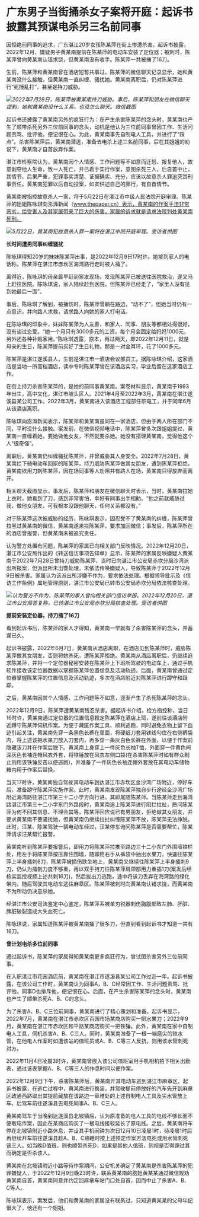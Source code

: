 # 广东男子当街捅杀女子案将开庭：起诉书披露其预谋电杀另三名前同事

因拒绝前同事的追求，广东湛江20岁女孩陈某萍在街上惨遭杀害。起诉书披露，2022年12月，嫌疑男子黄某南提前在陈某萍的电动车安装了定位器；被刺时，陈某萍曾向黄某南认错求饶，但黄某南没有收手。陈某萍一共被捅了16刀。

生前，陈某萍和黄某南曾在酒店短暂共事过。陈某萍的微信聊天记录显示，她和黄某南没什么接触，但黄某南一直纠缠、骚扰她。黄某南离职后，仍对陈某萍进行“死捶乱打”，甚至是持刀威胁。

![](https://inews.gtimg.com/om_bt/O8QtO9Eq0YQ8RFFgEizrxGmHb5iHJ0K2kI11ZwcjI2f8YAA/1000)_2022年7月28日，陈某萍被黄某南持刀威胁。事后，陈某萍和朋友在微信聊天提到，她和黄某南没什么关系，也没怎么聊天。微信截图_

起诉书还披露了黄某南另外的疯狂行为：在产生杀害陈某萍的念头时，黄某南也产生了顺带杀死另外三位前同事的念头，动机是他认为三位前同事曾因工作、生活问题责骂、批评他，便记恨在心。为此，黄某南事先自制电人工具，并进行了“踩点”。杀害陈某萍后，黄某南潜逃，准备去电杀上述三名前同事，后在其姐姐的劝说下，黄某南才自首放弃作案。

湛江市检察院认为，黄某南因个人情感、工作问题等不如意而迁怒、报复他人，故意剥夺他人生命，致一人死亡，并已着手实行作案，意图杀死三人，后自首中止，其情节、后果严重，犯罪事实清楚、证据确实、充分，应该以故意杀人罪追究其刑事责任。黄某南犯罪以后自动投案，如实供述自己的罪行，有自首情节。

黄某南被指控故意杀人一案，将于5月22日在湛江市中级人民法院开庭审理。陈某萍的姐姐陈咏琪向澎湃新闻（www.thepaper.cn）表示，黄某南的作案手法非常恶劣，给受害人及其家属带来了巨大的伤害，家属的诉求就是请求法院判处黄某南死刑。

![](https://inews.gtimg.com/om_bt/OyT0NsJ-Mq-kVO_Izx29UxnEzwS3C8j5clV-3b1HstuB4AA/1000)_5月22日，黄某南犯故意杀人罪一案将在湛江中院开庭审理。受访者供图_

**长时间遭男同事纠缠骚扰**

陈咏琪得知20岁的妹妹陈某萍出事，是2022年12月9日17时许。她接到家人的电话称，陈某萍在湛江市赤坎区海湾路行走时被人捅了。

离得近，陈咏琪的母亲最早赶到案发现场，发现陈某萍已被送往医院救治，遂又马上赶往医院。陈咏琪说，家人陆续赶到医院，但陈某萍已经走了，“家里人没有见到她最后一面”。

事后，陈咏琪了解到，被捅伤时，陈某萍曾躺在路边，“动不了”，但她当时仍有一点意识，并向路人求救，请求路人向她的家人打电话。

在陈咏琪的印象中，妹妹陈某萍为人友善，和家人、同事、朋友等都相处得很好，没有谈过恋爱。“她一个月只有3000多元的工资，每个月会固定给妈妈1000元，另外还各种补贴家用。”陈咏琪透露，原本，再过两天，即2022年12月11日，就是母亲的生日，陈某萍提前买好了生日礼物，那是一对金耳环，花了1000多元。

陈某萍是湛江遂溪县人，生前是湛江市一酒店会议部员工。据陈咏琪介绍，这家酒店是当地一所高档酒店，读中专时陈某萍曾在该酒店实习，毕业后留在这家酒店工作。

在街上持刀杀害陈某萍的，是她的前同事黄某南。案卷材料显示，黄某南于1993年出生，高中文化，湛江市坡头区人。2021年4月至2022年3月，黄某南在湛江遂溪县某公司工作。2022年3月，黄某南进入该酒店工程部任职电工，并于同年6月从该酒店离职。

陈咏琪向澎湃新闻表示，陈某萍和黄某南虽同在一家酒店，但由于两人所在部门不同，平时没什么接触。案发前，在微信视频电话中，陈某萍曾多次跟姐姐提过，黄某南一直缠着她，要她做他女友，不然就要杀她。她没有搭理黄某南，觉得他这个人“很奇怪”。

离职后，黄某南仍纠缠骚扰陈某萍，并曾威胁其人身安全。2022年7月28日，黄某南拦下骑电动车回家的陈某萍，持刀威胁陈某萍做其女朋友，遭到陈某萍拒绝。黄某南欲用刀刺陈某萍，因在场同事等人劝阻并有路人在场，黄某南只得放弃而离开。

相关聊天截图显示，事发后，陈某萍和朋友在微信聊天时表示，当时，黄某南拉她上衣时，她看到了刀，感到非常害怕，幸好有同事出手相助。“他之前就威胁过我，做他女朋友。可我根本没跟他聊天，任何关系都没有。”

对于陈某萍这次被威胁的经历，陈咏琪表示，因忍受不了黄某南的纠缠，陈某萍曾拉黑过黄某南的微信，黄某南遂来拦陈某萍，要求加回微信；事发后，陈某萍所在的酒店曾报警，但黄某南未被追究责任。

认为警方处置有问题，陈某萍的家属已向相关部门反映情况。2022年12月20日，湛江市公安局作出的《转送信访事项告知单》显示，陈某萍的家属反映嫌疑人黄某南于2022年7月28日曾持刀威胁陈某萍，当时已向湛江市公安局赤坎分局沙湾派出所报案，但派出所未出警处理，未依法传唤嫌疑人，导致陈某萍于2022年12月9日被杀害。家属认为该派出所涉嫌不作为，要求依法处理。根据领导批示及《信访工作条例》属地管理原则，湛江市公安局已转市公安局赤坎分局依法核查处理。

![](https://inews.gtimg.com/om_bt/OZC2dXxw8chsfNo4FH2E33KfL3K-mk3xHnig8bYEFOrfQAA/1000)_认为警方不作为，陈某萍的家人曾向相关部门信访举报。2022年12月20日，湛江市公安局答复称，已转湛江市公安局赤坎分局核查处理。受访者供图_

**提前安装定位器，持刀捅了16刀**

看到起诉书后，陈某萍的家人才得知，黄某南一早就有了杀害陈某萍的念头，并蓄谋已久。

起诉书披露，2022年6月7日，黄某南从酒店离职，在酒店见到陈某萍时，威胁陈某萍做其女朋友，否则将她杀死，遭陈某萍拒绝。黄某南从酒店离职后，仍继续追求陈某萍，并将一个定位器秘密安装在陈某萍上下班所驾驶的电动车上，通过手机软件接收该定位器数据以掌握陈某萍位置信息及活动轨迹。后面，黄某南曾通过定位器掌握陈某萍的位置信息及活动轨迹，多次在酒店附近对陈某萍进行蹲守和跟踪。

之后，黄某南因其个人情感、工作问题等不如意，逐渐产生了杀死陈某萍的念头。

2022年12月9日，陈某萍遭黄某南残忍杀害。据起诉书介绍，检方指控称，当日16时许，黄某南通过定位器的位置信息推定陈某萍在酒店上班，遂前往该酒店附近蹲守陈某萍伺机作案。为便于藏匿作案工具、顺利逃跑，同时避免衣物上留下血迹引起关注，黄某南先穿一条黑色长裤在里面，将硬纸刀套用铁线勾住在右侧裤袋内，将上述该把水果刀放入刀套内，再多穿一条灰白色长裤在外面，以便于作案前隐藏该刀并在作案后脱下。黄某南上身穿上一件灰色长袖T恤，外面穿一件黄色间深灰色长袖连帽风衣外套，将铁锤放在风衣左侧口袋(在杀害陈某萍时如有群众制止则用该铁锤反击以便逃跑)，并准备了一件灰色长袖连帽外套放在其电动车储物箱内用于作案后替换。

当天17时许，黄某南独自驾驶其电动车到达湛江市赤坎区金沙湾广场附近，停好车后，准备蹲守陈某萍实施作案。此时，黄某南发现陈某萍独自步行途经金沙湾广场附近海湾路往湛江市第三十二小学方向行进，其即尾随陈某萍。当陈某萍走到海湾路湛江市第三十二小学东门外路段时，黄某南追上陈某萍进行阻拦拉扯，质问陈某萍为何不回其信息、不理会其等，陈某萍回应说已有男朋友，拒绝做其女朋友，并要求黄某南不要骚扰她，但黄某南仍继续拉扯纠缠陈某萍不放，陈某萍无法挣脱。此时，汪某、陈某驾驶一辆电动车经过，汪某停车询问陈某萍是否需要帮忙，陈某萍请求汪某帮忙报警。

黄某南听到陈某萍要报警后，即用力将陈某萍拉推至路边三十二小东门外围墙铁栏处，用左手将陈某萍按压靠住围墙，随即用右手从裤袋中抽出水果刀，快速往陈某萍上半身捅刺6刀，陈某萍被捅伤跌坐地上，黄某南又继续往陈某萍上半身捅刺9刀，仍认为捅刺力度不够重，再以双手持刀往陈某萍肩颈部用力重插1刀(案发后经核实监控视频上述共刺16刀)，然后拔出刀逃跑，途中将该刀丢弃在海湾路的绿化带内，随后驾驶其电动车逃往麻章区。陈某萍被刺时向黄某南认错求饶，而黄某南不为所动仍决意杀她。

经湛江市公安司法鉴定中心鉴定，陈某萍系被单刃锐器刺伤胸腹部致左肺、肝脏、脾脏破裂造成大失血死亡。

陈咏琪说，家属知道陈某萍被黄某南捅了很多刀，但直到看到起诉书才知道一共有16刀。

**曾计划电杀多位前同事**

通过起诉书，陈某萍的家属得知黄某南更多疯狂行为，曾试图杀害另外三位前同事。

在入职湛江市花园酒店前，黄某南在湛江市遂溪县某公司工作过近一年。起诉书披露，在该公司工作时，黄某南认为同事A，B、C经常因工作、生活问题责骂、批评他，同事D也排斥他，便记恨在心。后面，在产生杀害陈某萍的念头时，黄某南也产生了顺带杀死A、B、C的念头。

为了杀害A、B、C三位前同事，黄某南进行了精心策划和准备。起诉书显示，2022年7月，黄某南在湛江市赤坎区百园市场某商店购买一把水果刀；2022年9月，黄某南在湛江市赤坎区和平路某商店购买一把铁锤。此外，黄某南在家中自制电人工具，伺机杀害A、B、C三人。同时，黄某南准备了一根一端磨尖的铁水管，在他电人作案时如遭该站的值班员或A、B、C等三人反抗，则用该水管刺死对方。

2022年11月4日凌晨3时许，黄某南曾嵌入该公司值班室用手机相机拍下相关出勤表，通过该表掌握A、B、C等三人的作息时间以便作案。

2022年12月9日下午，杀害陈某萍后，黄某南开其电动车逃到湛江市麻章区。起诉书披露，在逃亡过程中，黄某南进行换装，并驾驶提前停放好的汽车先开到麻章区政通西路取出其提前藏放在该路边一草堆处的上述自制电人工具及尖水管放上车，后驾车前往遂溪县去电死同事A、B、C三人。

黄某南驾车于当晚到达遂溪县北坡镇后，认为原准备的电人工具的电线不够长而不便取电作案，因此在某商店购买了一根电线接驳延长了原电线。之后，黄某南将车停在北坡镇附近小路休息，并设其手机闹钟为次日12月10日凌晨1时，待凌晨1时后再继续开车前往遂溪县趁A、B、C熟睡时按上述预定作案方法电死或用水管刺死该三人。如当晚D值班，则也顺带杀死D，如果是其他人值班，则视是否得罪过其而确定是否杀该人。

黄某南在北坡镇附近小路等待作案期间，公安机关确定了黄某南是杀害陈某萍的犯罪嫌疑人，于2022年12月9日晚23时许，联系黄某南的胞姐黄某某通过微信规劝黄某南自首，黄某南同意并约定回麻章车站门口处自首，因而中止了杀害A、B、C等人。

陈咏琪表示，案发后，他们和黄某南的家属没有联系过，只知道黄某某的父母年纪很大了，他还有一个姐姐。

